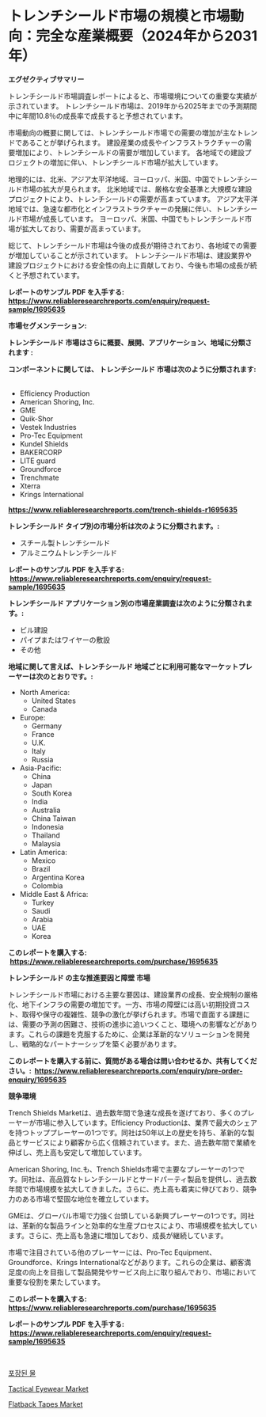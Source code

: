 <p><h1>トレンチシールド市場の規模と市場動向：完全な産業概要（2024年から2031年）</h1></p><p><strong>エグゼクティブサマリー</strong></p>
<p><p>トレンチシールド市場調査レポートによると、市場環境についての重要な実績が示されています。 トレンチシールド市場は、2019年から2025年までの予測期間中に年間10.8％の成長率で成長すると予想されています。</p><p>市場動向の概要に関しては、トレンチシールド市場での需要の増加が主なトレンドであることが挙げられます。 建設産業の成長やインフラストラクチャーの需要増加により、トレンチシールドの需要が増加しています。 各地域での建設プロジェクトの増加に伴い、トレンチシールド市場が拡大しています。</p><p>地理的には、北米、アジア太平洋地域、ヨーロッパ、米国、中国でトレンチシールド市場の拡大が見られます。 北米地域では、厳格な安全基準と大規模な建設プロジェクトにより、トレンチシールドの需要が高まっています。 アジア太平洋地域では、急速な都市化とインフラストラクチャーの発展に伴い、トレンチシールド市場が成長しています。 ヨーロッパ、米国、中国でもトレンチシールド市場が拡大しており、需要が高まっています。</p><p>総じて、トレンチシールド市場は今後の成長が期待されており、各地域での需要が増加していることが示されています。 トレンチシールド市場は、建設業界や建設プロジェクトにおける安全性の向上に貢献しており、今後も市場の成長が続くと予想されています。</p></p>
<p><strong>レポートのサンプル PDF を入手する: <a href="https://www.reliableresearchreports.com/enquiry/request-sample/1695635">https://www.reliableresearchreports.com/enquiry/request-sample/1695635</a></strong></p>
<p><strong>市場セグメンテーション:</strong></p>
<p><strong> トレンチシールド 市場はさらに概要、展開、アプリケーション、地域に分類されます :</strong></p>
<p><strong>コンポーネントに関しては、 トレンチシールド 市場は次のように分類されます: &nbsp;</strong></p>
<p><ul><li>Efficiency Production</li><li>American Shoring, Inc.</li><li>GME</li><li>Quik-Shor</li><li>Vestek Industries</li><li>Pro-Tec Equipment</li><li>Kundel Shields</li><li>BAKERCORP</li><li>LITE guard</li><li>Groundforce</li><li>Trenchmate</li><li>Xterra</li><li>Krings International</li></ul></p>
<p><strong><a href="https://www.reliableresearchreports.com/trench-shields-r1695635">https://www.reliableresearchreports.com/trench-shields-r1695635</a></strong></p>
<p><strong> トレンチシールド タイプ別の市場分析は次のように分類されます。:</strong></p>
<p><ul><li>スチール製トレンチシールド</li><li>アルミニウムトレンチシールド</li></ul></p>
<p><strong>レポートのサンプル PDF を入手する: &nbsp;<a href="https://www.reliableresearchreports.com/enquiry/request-sample/1695635">https://www.reliableresearchreports.com/enquiry/request-sample/1695635</a></strong></p>
<p><strong> トレンチシールド アプリケーション別の市場産業調査は次のように分類されます。:</strong></p>
<p><ul><li>ビル建設</li><li>パイプまたはワイヤーの敷設</li><li>その他</li></ul></p>
<p><strong>地域に関して言えば、トレンチシールド 地域ごとに利用可能なマーケットプレーヤーは次のとおりです。:</strong></p>
<p><ul>
    <li>
        North America:
        <ul>
            <li>United States</li>
            <li>Canada</li>
        </ul>
    </li>
    <li>
        Europe:
        <ul>
            <li>Germany</li>
            <li>France</li>
            <li>U.K.</li>
            <li>Italy</li>
            <li>Russia</li>
        </ul>
    </li>
    <li>
        Asia-Pacific:
        <ul>
            <li>China</li>
            <li>Japan</li>
            <li>South Korea</li>
            <li>India</li>
            <li>Australia</li>
            <li>China Taiwan</li>
            <li>Indonesia</li>
            <li>Thailand</li>
            <li>Malaysia</li>
        </ul>
    </li>
    <li>
        Latin America:
        <ul>
            <li>Mexico</li>
            <li>Brazil</li>
            <li>Argentina Korea</li>
            <li>Colombia</li>
        </ul>
    </li>
    <li>
        Middle East & Africa:
        <ul>
            <li>Turkey</li>
            <li>Saudi</li>
            <li>Arabia</li>
            <li>UAE</li>
            <li>Korea</li>
        </ul>
    </li>
    </ul></p>
<p><strong>このレポートを購入する: &nbsp;<a href="https://www.reliableresearchreports.com/purchase/1695635">https://www.reliableresearchreports.com/purchase/1695635</a></strong></p>
<p><strong>トレンチシールド の主な推進要因と障壁 市場</strong></p>
<p><p>トレンチシールド市場における主要な要因は、建設業界の成長、安全規制の厳格化、地下インフラの需要の増加です。一方、市場の障壁には高い初期投資コスト、取得や保守の複雑性、競争の激化が挙げられます。市場で直面する課題には、需要の予測の困難さ、技術の進歩に追いつくこと、環境への影響などがあります。これらの課題を克服するために、企業は革新的なソリューションを開発し、戦略的なパートナーシップを築く必要があります。</p></p>
<p><strong>このレポートを購入する前に、質問がある場合は問い合わせるか、共有してください。:&nbsp; <a href="https://www.reliableresearchreports.com/enquiry/pre-order-enquiry/1695635">https://www.reliableresearchreports.com/enquiry/pre-order-enquiry/1695635</a></strong></p>
<p><strong>競争環境</strong></p>
<p><p>Trench Shields Marketは、過去数年間で急速な成長を遂げており、多くのプレーヤーが市場に参入しています。Efficiency Productionは、業界で最大のシェアを持つトッププレーヤーの1つです。同社は50年以上の歴史を持ち、革新的な製品とサービスにより顧客から広く信頼されています。また、過去数年間で業績を伸ばし、売上高も安定して増加しています。</p><p>American Shoring, Inc.も、Trench Shields市場で主要なプレーヤーの1つです。同社は、高品質なトレンチシールドとサードパーティ製品を提供し、過去数年間で市場規模を拡大してきました。さらに、売上高も着実に伸びており、競争力のある市場で堅固な地位を確立しています。</p><p>GMEは、グローバル市場で力強く台頭している新興プレーヤーの1つです。同社は、革新的な製品ラインと効率的な生産プロセスにより、市場規模を拡大しています。さらに、売上高も急速に増加しており、成長が継続しています。</p><p>市場で注目されている他のプレーヤーには、Pro-Tec Equipment、Groundforce、Krings Internationalなどがあります。これらの企業は、顧客満足度の向上を目指して製品開発やサービス向上に取り組んでおり、市場において重要な役割を果たしています。</p></p>
<p><strong>このレポートを購入する: &nbsp; <a href="https://www.reliableresearchreports.com/purchase/1695635">https://www.reliableresearchreports.com/purchase/1695635</a></strong></p>
<p><strong>レポートのサンプル PDF を入手する: &nbsp;<a href="https://www.reliableresearchreports.com/enquiry/request-sample/1695635">https://www.reliableresearchreports.com/enquiry/request-sample/1695635</a></strong><strong></strong></p>
<p>&nbsp;</p>
<p><p><a href="https://github.com/lzuwsfreyoq70/Market-Research-Report-List-1/blob/main/476316035070.md">포장된 물</a></p><p><a href="https://gratis-rainforest-2ca.notion.site/Tactical-Eyewear-Market-Research-Report-Its-History-and-Forecast-2024-to-2031-4db4840545f54b4889f1c3f66b703e8f">Tactical Eyewear Market</a></p><p><a href="https://crocus-run-b5a.notion.site/Flatback-Tapes-Market-Competitive-Analysis-Market-Trends-and-Forecast-to-2031-d5aa4cd7eaba4f67808b7978014414ac">Flatback Tapes Market</a></p></p>